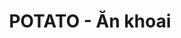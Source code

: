 ---
layout: post
title:  "POTATO - Ăn khoai"
categories: [brute-force]
code: POTATO
src: POTATO.cpp
---